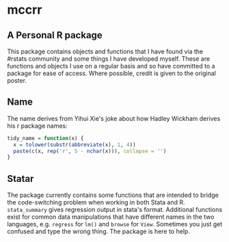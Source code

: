# mccrr
## A Personal R package

This package contains objects and functions that I have found via the #rstats community and some things I have developed myself. These are functions and objects I use on a regular basis and so have committed to a package for ease of access. Where possible, credit is given to the original poster.


## Name
The name derives from Yihui Xie's joke about how Hadley Wickham derives his r package names:
```r 
tidy_name = function(x) {
  x = tolower(substr(abbreviate(x), 1, 4))
  paste(c(x, rep('r', 5 - nchar(x))), collapse = '')
}
```
## Statar
The package currently contains some functions that are intended to bridge the code-switching problem when working in both Stata and R. `stata_summary` gives regression output in stata's format. Additional functions exist for common data manipulations that have different names in the two languages, e.g. `regress` for `lm()` and `browse` for `View`. Sometimes you just get confused and type the wrong thing. The package is here to help.
